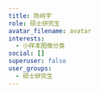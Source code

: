 ```yaml
---
title: 陈峙宇
role: 硕士研究生
avatar_filename: avatar
interests:
  - 小样本图像分类
social: []
superuser: false
user_groups:
  - 硕士研究生
---
```

